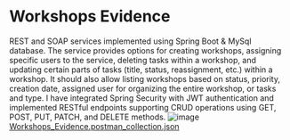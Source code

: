 # Workshops Evidence
REST and SOAP services implemented using Spring Boot & MySql database.
The service provides options for creating workshops, assigning specific users to the service, deleting tasks within a workshop, and updating certain parts of tasks (title, status, reassignment, etc.) within a workshop. It should also allow listing workshops based on status, priority, creation date, assigned user for organizing the entire workshop, or tasks and type.
I have integrated Spring Security with JWT authentication and implemented RESTful endpoints supporting CRUD operations using GET, POST, PUT, PATCH, and DELETE methods.
![image](https://github.com/user-attachments/assets/894e831f-8085-4d0a-91cc-ad73571628e9)
[Workshops_Evidence.postman_collection.json](https://github.com/user-attachments/files/18810737/Workshops_Evidence.postman_collection.json)
